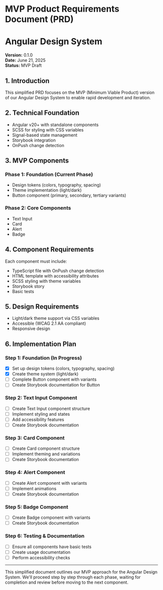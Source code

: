 # MVP Product Requirements Document (PRD)
# Angular Design System

**Version:** 0.1.0  
**Date:** June 21, 2025  
**Status:** MVP Draft  

## 1. Introduction

This simplified PRD focuses on the MVP (Minimum Viable Product) version of our Angular Design System to enable rapid development and iteration.

## 2. Technical Foundation

- Angular v20+ with standalone components
- SCSS for styling with CSS variables
- Signal-based state management
- Storybook integration
- OnPush change detection

## 3. MVP Components

### Phase 1: Foundation (Current Phase)
- Design tokens (colors, typography, spacing)
- Theme implementation (light/dark)
- Button component (primary, secondary, tertiary variants)

### Phase 2: Core Components
- Text Input
- Card
- Alert
- Badge

## 4. Component Requirements

Each component must include:
- TypeScript file with OnPush change detection
- HTML template with accessibility attributes
- SCSS styling with theme variables
- Storybook story
- Basic tests

## 5. Design Requirements

- Light/dark theme support via CSS variables
- Accessible (WCAG 2.1 AA compliant)
- Responsive design

## 6. Implementation Plan

### Step 1: Foundation (In Progress)
- [x] Set up design tokens (colors, typography, spacing)
- [x] Create theme system (light/dark)
- [ ] Complete Button component with variants
- [ ] Create Storybook documentation for Button

### Step 2: Text Input Component
- [ ] Create Text Input component structure
- [ ] Implement styling and states
- [ ] Add accessibility features
- [ ] Create Storybook documentation

### Step 3: Card Component
- [ ] Create Card component structure
- [ ] Implement theming and variations
- [ ] Create Storybook documentation

### Step 4: Alert Component
- [ ] Create Alert component with variants
- [ ] Implement animations
- [ ] Create Storybook documentation

### Step 5: Badge Component
- [ ] Create Badge component with variants
- [ ] Create Storybook documentation

### Step 6: Testing & Documentation
- [ ] Ensure all components have basic tests
- [ ] Create usage documentation
- [ ] Perform accessibility checks

---

This simplified document outlines our MVP approach for the Angular Design System. We'll proceed step by step through each phase, waiting for completion and review before moving to the next component.
